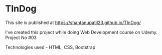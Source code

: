 # TInDog

This site is published at https://shantanupatil23.github.io/TInDog/

I've created this project while doing Web Development course on Udemy. Project No #03

Technologies used - HTML, CSS, Bootstrap
